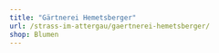 ```yaml
---
title: "Gärtnerei Hemetsberger"
url: /strass-im-attergau/gaertnerei-hemetsberger/
shop: Blumen
---
```

